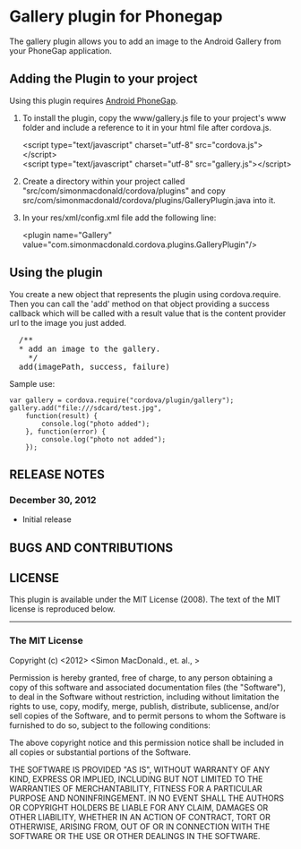 # Gallery plugin for Phonegap #

The gallery plugin allows you to add an image to the Android Gallery from your PhoneGap application.

## Adding the Plugin to your project ##

Using this plugin requires [Android PhoneGap](https://github.com/apache/incubator-cordova-android).

1. To install the plugin, copy the www/gallery.js file to your project's www folder and include a reference to it in your html file after cordova.js.

    &lt;script type="text/javascript" charset="utf-8" src="cordova.js"&gt;&lt;/script&gt;<br/>
    &lt;script type="text/javascript" charset="utf-8" src="gallery.js"&gt;&lt;/script&gt;
    
2. Create a directory within your project called "src/com/simonmacdonald/cordova/plugins" and copy src/com/simonmacdonald/cordova/plugins/GalleryPlugin.java into it.

3. In your res/xml/config.xml file add the following line:

    &lt;plugin name="Gallery" value="com.simonmacdonald.cordova.plugins.GalleryPlugin"/&gt;

## Using the plugin ##

You create a new object that represents the plugin using cordova.require. Then you can call the 'add' method on that object providing a success callback which will be called with a result value that is the content provider url to the image you just added.

<pre>
  /**
  * add an image to the gallery.
    */
  add(imagePath, success, failure)
</pre>

Sample use:

    var gallery = cordova.require("cordova/plugin/gallery");
    gallery.add("file:///sdcard/test.jpg", 
        function(result) {
            console.log("photo added");
        }, function(error) {
            console.log("photo not added");
        });
    

## RELEASE NOTES ##

### December 30, 2012 ###

* Initial release


## BUGS AND CONTRIBUTIONS ##


## LICENSE ##

This plugin is available under the MIT License (2008). 
The text of the MIT license is reproduced below. 

---

### The MIT License

Copyright (c) <2012> <Simon MacDonald., et. al., >

 Permission is hereby granted, free of charge, to any person obtaining a copy
 of this software and associated documentation files (the "Software"), to deal
 in the Software without restriction, including without limitation the rights
 to use, copy, modify, merge, publish, distribute, sublicense, and/or sell
 copies of the Software, and to permit persons to whom the Software is
 furnished to do so, subject to the following conditions:

 The above copyright notice and this permission notice shall be included in
 all copies or substantial portions of the Software.

 THE SOFTWARE IS PROVIDED "AS IS", WITHOUT WARRANTY OF ANY KIND, EXPRESS OR
 IMPLIED, INCLUDING BUT NOT LIMITED TO THE WARRANTIES OF MERCHANTABILITY,
 FITNESS FOR A PARTICULAR PURPOSE AND NONINFRINGEMENT. IN NO EVENT SHALL THE
 AUTHORS OR COPYRIGHT HOLDERS BE LIABLE FOR ANY CLAIM, DAMAGES OR OTHER
 LIABILITY, WHETHER IN AN ACTION OF CONTRACT, TORT OR OTHERWISE, ARISING FROM,
 OUT OF OR IN CONNECTION WITH THE SOFTWARE OR THE USE OR OTHER DEALINGS IN
 THE SOFTWARE.
 
